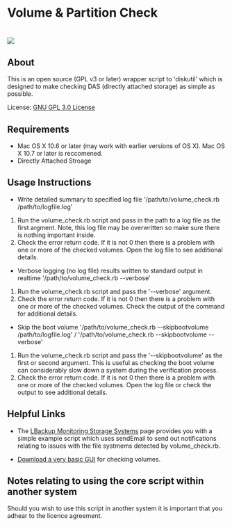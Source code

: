 # Volume & Partition Check #

<h1><img src="http://discussions.apple.com/servlet/JiveServlet/showImage/2-18359334-115214/images.jpeg" valign="middle"/></h1>

About
--------

This is an open source (GPL v3 or later) wrapper script to 'diskutil' which is designed to make checking DAS (directly attached storage) as simple as possible.

License: [GNU GPL 3.0 License][1]


Requirements
---------
 - Mac OS X 10.6 or later (may work with earlier versions of OS X). Mac OS X 10.7 or later is reccomened.
 - Directly Attached Stroage


Usage Instructions
---------

 - Write detailed summary to specified log file '/path/to/volume_check.rb /path/to/logfile.log'
  1. Run the volume_check.rb script and pass in the path to a log file as the first argment. Note, this log file may be overwritten so make sure there is nothing important inside.
  2. Check the error return code. If it is not 0 then there is a problem with one or more of the checked volumes. Open the log file to see additional details.

 - Verbose logging (no log file) results written to standard output in realtime '/path/to/volume_check.rb --verbose'
  1. Run the volume_check.rb script and pass the '--verbose' argument.
  2. Check the error return code. If it is not 0 then there is a problem with one or more of the checked volumes. Check the output of the command for additional details.

 - Skip the boot volume '/path/to/volume_check.rb --skipbootvolume /path/to/logfile.log' / '/path/to/volume_check.rb --skipbootvolume --verbose'
  1. Run the volume_check.rb script and pass the '--skipbootvolume' as the first or second argument. This is useful as checking the boot volume can considerably slow down a system during the verification process.
  2. Check the error return code. If it is not 0 then there is a problem with one or more of the checked volumes. Open the log file or check the output to see additional details. 
  
Helpful Links 
---------
 - The [LBackup Monitoring Storage Systems][2] page provides you with a simple example script which uses sendEmail to send out notifications relating to issues with the file systmems detected by volume_check.rb.

 - [Download a very basic GUI][3] for checking volumes.


Notes relating to using the core script within another system
---------

Should you wish to use this script in another system it is important that you adhear to the licence agreement.


  [1]: http://www.gnu.org/copyleft/gpl.html
  [2]: http://www.lbackup.org/monitoring_backup_storage
  [3]: http://www.lucid.technology/download/volume-check-app

